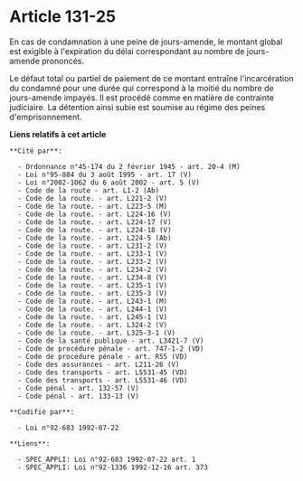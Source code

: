 # Article 131-25

En cas de condamnation à une peine de jours-amende, le montant global est exigible à l'expiration du délai correspondant au
nombre de jours-amende prononcés.

Le défaut total ou partiel de paiement de ce montant entraîne l'incarcération du condamné pour une durée qui correspond à la
moitié du nombre de jours-amende impayés. Il est procédé comme en matière de contrainte judiciaire. La détention ainsi subie
est soumise au régime des peines d'emprisonnement.

**Liens relatifs à cet article**

	**Cité par**:

	  - Ordonnance n°45-174 du 2 février 1945 - art. 20-4 (M)
	  - Loi n°95-884 du 3 août 1995 - art. 17 (V)
	  - Loi n°2002-1062 du 6 août 2002 - art. 5 (V)
	  - Code de la route - art. L1-2 (Ab)
	  - Code de la route. - art. L221-2 (V)
	  - Code de la route. - art. L223-5 (M)
	  - Code de la route. - art. L224-16 (V)
	  - Code de la route. - art. L224-17 (V)
	  - Code de la route. - art. L224-18 (V)
	  - Code de la route. - art. L224-5 (Ab)
	  - Code de la route. - art. L231-2 (V)
	  - Code de la route. - art. L233-1 (V)
	  - Code de la route. - art. L233-2 (V)
	  - Code de la route. - art. L234-2 (V)
	  - Code de la route. - art. L234-8 (V)
	  - Code de la route. - art. L235-1 (V)
	  - Code de la route. - art. L235-3 (V)
	  - Code de la route. - art. L243-1 (M)
	  - Code de la route. - art. L244-1 (V)
	  - Code de la route. - art. L245-1 (V)
	  - Code de la route. - art. L324-2 (V)
	  - Code de la route. - art. L325-3-1 (V)
	  - Code de la santé publique - art. L3421-7 (V)
	  - Code de procédure pénale - art. 747-1-2 (VD)
	  - Code de procédure pénale - art. R55 (VD)
	  - Code des assurances - art. L211-26 (V)
	  - Code des transports - art. L5531-45 (VD)
	  - Code des transports - art. L5531-46 (VD)
	  - Code pénal - art. 132-57 (V)
	  - Code pénal - art. 133-13 (V)

	**Codifié par**:

	  - Loi n°92-683 1992-07-22

	**Liens**:

	  - SPEC_APPLI: Loi n°92-683 1992-07-22 art. 1
	  - SPEC_APPLI: Loi n°92-1336 1992-12-16 art. 373

